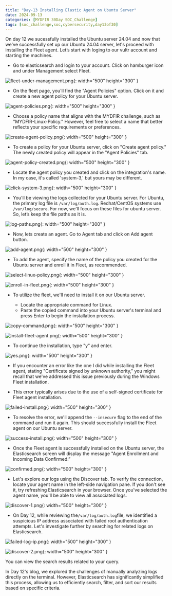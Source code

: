 ```yaml
---
title: "Day-13 Installing Elastic Agent on Ubuntu Server"
date: 2024-09-13
categories: [MYDFIR 30Day SOC_Challenge]
tags: [soc_challenge,soc,cybersecurity,day13of30]
---
```




On day 12 we sucessfully installed the Ubuntu server 24.04 and now that we've successfully set up our Ubuntu 24.04 server, let's proceed with installing the Fleet agent. Let’s start with loging to our vultr account and starting the machines.

- Go to elasticsearch and login to your account. Click on hamburger icon and under Management select Fleet.

![fleet-under-management.png](/assets/Ubuntu-24/Fleet-integration/fleet-under-management.png){: width="500" height="300" }

- On the fleet page, you'll find the "Agent Policies" option. Click on it and create a new agent policy for your Ubuntu server.

![agent-policies.png](/assets/Ubuntu-24/Fleet-integration/agent-policies.png){: width="500" height="300" }

- Choose a policy name that aligns with the MYDFIR challenge, such as "MYDFIR-Linux-Policy." However, feel free to select a name that better reflects your specific requirements or preferences.

![create-agent-policy.png](/assets/Ubuntu-24/Fleet-integration/create-agent-policy.png){: width="500" height="300" }

- To create a policy for your Ubuntu server, click on "Create agent policy." The newly created policy will appear in the "Agent Policies" tab.

![agent-policy-created.png](/assets/Ubuntu-24/Fleet-integration/agent-policy-created.png){: width="500" height="300" }

- Locate the agent policy you created and click on the integration's name. In my case, it's called 'system-3,' but yours may be different.

![click-system-3.png](/assets/Ubuntu-24/Fleet-integration/click-system-3.png){: width="500" height="300" }

- You'll be viewing the logs collected for your Ubuntu server. For Ubuntu, the primary log file is `/var/log/auth.log`. Redhat/CentOS systems use `/var/log/secure`. For now, we'll focus on these files for ubuntu server. So, let’s keep the file paths as it is.

![log-paths.png](/assets/Ubuntu-24/Fleet-integration/log-paths.png){: width="500" height="300" }

- Now, lets create an agent. Go to Agent tab and click on Add agent button. 

![add-agent.png](/assets/Ubuntu-24/Fleet-integration/add-agent.png){: width="500" height="300" }

- To add the agent, specify the name of the policy you created for the Ubuntu server and enroll it in Fleet, as recommended.

![select-linux-policy.png](/assets/Ubuntu-24/Fleet-integration/select-linux-policy.png){: width="500" height="300" }

![enroll-in-fleet.png](/assets/Ubuntu-24/Fleet-integration/enroll-in-fleet.png){: width="500" height="300" }

- To utilize the fleet, we'll need to install it on our Ubuntu server.

    - Locate the appropriate command for Linux.
    - Paste the copied command into your Ubuntu server's terminal and press Enter to begin the installation process.

![copy-command.png](/assets/Ubuntu-24/Fleet-integration/copy-command.png){: width="500" height="300" }

![install-fleet-agent.png](/assets/Ubuntu-24/Fleet-integration/install-fleet-agent.png){: width="500" height="300" }

- To continue the installation, type "y" and enter.

![yes.png](/assets/Ubuntu-24/Fleet-integration/yes.png){: width="500" height="300" }

- If you encounter an error like the one I did while installing the Fleet agent, stating "Certificate signed by unknown authority," you might recall that we've addressed this issue previously during the Windows Fleet installation.

- This error typically arises due to the use of a self-signed certificate for Fleet agent installation.

![failed-install.png](/assets/Ubuntu-24/Fleet-integration/failed-install.png){: width="500" height="300" }

- To resolve the error, we'll append the `--insecure` flag to the end of the command and run it again. This should successfully install the Fleet agent on our Ubuntu server.

![success-install.png](/assets/Ubuntu-24/Fleet-integration/success-install.png){: width="500" height="300" }

- Once the Fleet agent is successfully installed on the Ubuntu server, the Elasticsearch screen will display the message "Agent Enrollment and Incoming Data Confirmed.”

![confirmed.png](/assets/Ubuntu-24/Fleet-integration/confirmed.png){: width="500" height="300" }

- Let's explore our logs using the Discover tab. To verify the connection, locate your agent name in the left-side navigation pane. If you don't see it, try refreshing Elasticsearch in your browser. Once you've selected the agent name, you'll be able to view all associated logs.

![discover-1.png](/assets/Ubuntu-24/Fleet-integration/discover-1.png){: width="500" height="300" }

- On Day 12, while reviewing the`/var/log/auth.log`file, we identified a suspicious IP address associated with failed root authentication attempts. Let's investigate further by searching for related logs on Elasticsearch.

![failed-log-ip.png](/assets/Ubuntu-24/Fleet-integration/failed-log-ip.png){: width="500" height="300" }

![discover-2.png](/assets/Ubuntu-24/Fleet-integration/discover-2.png){: width="500" height="300" }

You can view the search results related to your query.

In Day 12's blog, we explored the challenges of manually analyzing logs directly on the terminal. However, Elasticsearch has significantly simplified this process, allowing us to efficiently search, filter, and sort our results based on specific criteria.